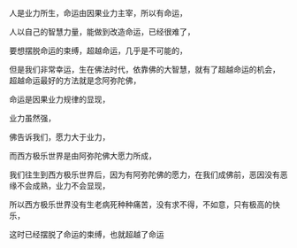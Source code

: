 人是业力所生，命运由因果业力主宰，所以有命运，

人以自己的智慧力量，能做到改造命运，已经很难了，

要想摆脱命运的束缚，超越命运，几乎是不可能的，

但是我们非常幸运，生在佛法时代，依靠佛的大智慧，就有了超越命运的机会，
&nbsp;
超越命运最好的方法就是念阿弥陀佛，

命运是因果业力规律的显现，

业力虽然强，

佛告诉我们，愿力大于业力，

而西方极乐世界是由阿弥陀佛大愿力所成，

我们往生到西方极乐世界后，因为有阿弥陀佛的愿力，在我们成佛前，恶因没有恶缘不会成熟，业力不会显现，

所以西方极乐世界没有生老病死种种痛苦，没有求不得，不如意，只有极高的快乐，

这时已经摆脱了命运的束缚，也就超越了命运